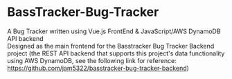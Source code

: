 # BassTracker-Bug-Tracker
A Bug Tracker written using Vue.js FrontEnd &amp; JavaScript/AWS DynamoDB API backend  
Designed as the main frontend for the Basstracker Bug Tracker Backend project (the REST API backend that supports this project's data functionality using AWS DynamoDB, see the following link for reference: https://github.com/jam5322/basstracker-bug-tracker-backend)
 